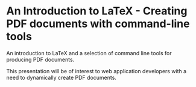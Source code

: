 An Introduction to LaTeX - Creating PDF documents with command-line tools
=========================================================================

An introduction to LaTeX and a selection of command line tools for producing 
PDF documents.

This presentation will be of interest to web application developers with a need 
to dynamically create PDF documents.

